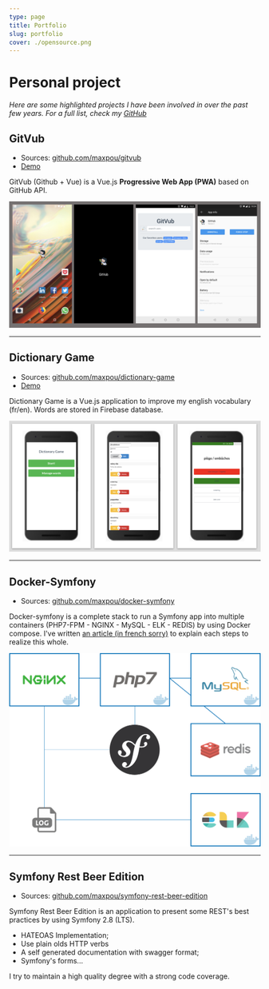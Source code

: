 ```yaml
---
type: page
title: Portfolio
slug: portfolio
cover: ./opensource.png
---
```


# Personal project

*Here are some highlighted projects I have been involved in over the past few years. For a full list, check my [GitHub](https://github.com/maxpou?tab=repositories)*

## GitVub

* Sources: [github.com/maxpou/gitvub](https://github.com/maxpou/gitvub)
* [Demo](https://gitvub.azurewebsites.net/#/)

GitVub (Github + Vue) is a Vue.js **Progressive Web App (PWA)** based on GitHub API.

![GitVub Game screenshots](https://raw.githubusercontent.com/maxpou/gitvub/master/docs/mobile-screens.png)

<hr>

## Dictionary Game

* Sources: [github.com/maxpou/dictionary-game](https://github.com/maxpou/dictionary-game)
* [Demo](https://www.maxpou.fr/dictionary-game/)

Dictionary Game is a Vue.js application to improve my english vocabulary (fr/en). Words are stored in Firebase database.

![Dictionary Game screenshots](https://raw.githubusercontent.com/maxpou/dictionary-game/master/screenshots.png)

<hr>

## Docker-Symfony

* Sources: [github.com/maxpou/docker-symfony](https://github.com/maxpou/docker-symfony)

Docker-symfony is a complete stack to run a Symfony app into multiple containers (PHP7-FPM - NGINX - MySQL - ELK - REDIS) by using Docker compose. I've written [an article (in french sorry)](https://www.maxpou.fr/docker-pour-symfony/) to explain each steps to realize this whole.

![Docker-Symfony screenshots](https://raw.githubusercontent.com/maxpou/docker-symfony/master/doc/schema.png)

<hr>

## Symfony Rest Beer Edition

* Sources: [github.com/maxpou/symfony-rest-beer-edition](https://github.com/maxpou/symfony-rest-beer-edition)

Symfony Rest Beer Edition is an application to present some REST's best practices by using Symfony 2.8 (LTS).

* HATEOAS Implementation;
* Use plain olds HTTP verbs
* A self generated documentation with swagger format;
* Symfony's forms...

I try to maintain a high quality degree with a strong code coverage.
